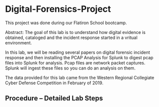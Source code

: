 # Digital-Forensics-Project
This project was done during our Flatiron School bootcamp.

Abstract: The goal of this lab is to understand how digital evidence is obtained, cataloged and the incident response started in a vritual environment.  

In this lab, we will be reading several papers on digital forensic incident response and then installing the PCAP Analysis for Splunk to digest pcap files into Splunk for analysis. Pcap files are network packet captures. Splunk will ingest these files so you can do an analysis on them. 

The data provided for this lab came from the Western Regional Collegiate Cyber Defense Competition in February of 2019. 

Procedure – Detailed Lab Steps
----------------------------------------------------------------------------------------------------------------------------------------------------------------------
